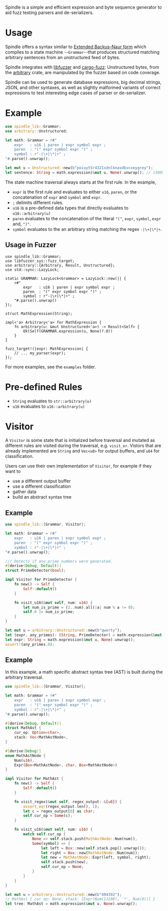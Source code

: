 Spindle is a simple and efficient expression and byte sequence generator to aid fuzz testing parsers and de-serializers.

# Usage
Spindle offers a syntax similar to [Extended Backus–Naur form](https://en.wikipedia.org/wiki/Extended_Backus%E2%80%93Naur_form) which compiles to a state machine --`Grammar`--that produces structured matching arbitrary sentences from an unstructured feed of bytes.

Spindle integrates with [libfuzzer](https://llvm.org/docs/LibFuzzer.html) and [cargo-fuzz](https://crates.io/crates/cargo-fuzz): Unstructured bytes, from the [arbitrary](https://crates.io/crates/arbitrary) crate, are manipulated by the fuzzer based on code coverage.

Spindle can be used to generate database expressions, big decimal strings, JSON, and other syntaxes, as well as slightly malformed variants of correct expressions to test interesting edge cases of parser or de-serializer.

# Example
```rust
use spindle_lib::Grammar;
use arbitrary::Unstructured;

let math: Grammar = r#"
    expr   : u16 | paren | expr symbol expr ;
    paren  : "(" expr symbol expr ")" ;
    symbol : r"-|\+|\*|÷" ;
"#.parse().unwrap();

let mut u = Unstructured::new(b"poiuyt5r4321sdnlknasdbvcxeygrey");
let sentence: String = math.expression(&mut u, None).unwrap(); // (30057+(12594+((((25976+(0*0))*0*0)*0)*0)*0*0))
```
The state machine traversal always starts at the first rule. In the example, 
- `expr` is the first rule and evaluates to either `u16`, `paren`, or the concatenation of `expr` and `symbol` and `expr`.
- `;` delimits different rules.
- `u16` is a pre-defined data types that directly evaluates to `u16::arbitrary(u)`
- `paren` evaluates to the concatenation of the literal `"("`, `expr`, `symbol`, `expr` and, `")"`.
- `symbol` evaluates to the an arbitrary string matching the regex `-|\+|\*|÷`.

## Usage in Fuzzer
```rust,ignore
use spindle_lib::Grammar;
use libfuzzer_sys::fuzz_target;
use arbitrary::{Arbitrary, Result, Unstructured};
use std::sync::LazyLock;

static GRAMMAR: LazyLock<Grammar> = LazyLock::new(|| {
    r#"
        expr   : u16 | paren | expr symbol expr ;
        paren  : "(" expr symbol expr ")" ;
        symbol : r"-|\+|\*|÷" ;
    "#.parse().unwrap()
});

struct MathExpression(String);

impl<'a> Arbitrary<'a> for MathExpression {
    fn arbitrary(u: &mut Unstructured<'a>) -> Result<Self> {
        Ok(Self(GRAMMAR.expression(u, None)?.0))
    }
}

fuzz_target!(|expr: MathExpression| {
    // ... my_parser(expr);
});
```

For more examples, see the `examples` folder.

# Pre-defined Rules
- `String` evaluates to `str::arbitrary(u)`
- `u16` evaluates to `u16::arbitrary(u)`

# Visitor
A `Visitor` is some state that is initialized before traversal and mutated as different rules are visited during the traversal, e.g. `visit_or`. Vistors that are already implemented are `String` and `Vec<u8>` for output buffers, and `u64` for classification. 

Users can use their own implementation of `Visitor`, for example if they want to 
- use a different output buffer
- use a different classification
- gather data
- build an abstract syntax tree

## Example
```rust
use spindle_lib::{Grammar, Visitor};

let math: Grammar = r#"
    expr   : u16 | paren | expr symbol expr ;
    paren  : "(" expr symbol expr ")" ;
    symbol : r"-|\+|\*|÷" ;
"#.parse().unwrap();

/// Detects if any prime numbers were generated.
#[derive(Debug, Default)]
struct PrimeDetector(bool);

impl Visitor for PrimeDetector {
    fn new() -> Self {
        Self::default()
    }

    fn visit_u16(&mut self, num: u16) {
        let num_is_prime = (2..num).all(|a| num % a != 0);
        self.0 |= num_is_prime;
    }
}

let mut u = arbitrary::Unstructured::new(b"qwerty");
let (expr, any_primes): (String, PrimeDetector) = math.expression(&mut u, None).unwrap();
let expr: String = math.expression(&mut u, None).unwrap();
assert!(any_primes.0);
```

## Example
In this example, a math specific abstract syntax tree (AST) is built during the arbitrary traversal.

```rust
use spindle_lib::{Grammar, Visitor};

let math: Grammar = r#"
    expr   : u16 | paren | expr symbol expr ;
    paren  : "(" expr symbol expr ")" ;
    symbol : r"-|\+|\*|÷" ;
"#.parse().unwrap();

#[derive(Debug, Default)]
struct MathAst {
    cur_op: Option<char>,
    stack: Vec<MathAstNode>,
}

#[derive(Debug)]
enum MathAstNode {
    Num(u16),
    Expr(Box<MathAstNode>, char, Box<MathAstNode>)
}

impl Visitor for MathAst {
    fn new() -> Self {
        Self::default()
    }

    fn visit_regex(&mut self, regex_output: &[u8]) {
        assert_eq!(regex_output.len(), 1);
        let c = regex_output[0] as char;
        self.cur_op = Some(c);
    }

    fn visit_u16(&mut self, num: u16) {
        match self.cur_op {
            None => self.stack.push(MathAstNode::Num(num)),
            Some(symbol) => {
                let left = Box::new(self.stack.pop().unwrap());
                let right = Box::new(MathAstNode::Num(num));
                let new = MathAstNode::Expr(left, symbol, right);
                self.stack.push(new);
                self.cur_op = None;
            }
        }
    }
}

let mut u = arbitrary::Unstructured::new(b"494392");
// MathAst { cur_op: None, stack: [Expr(Num(13108), '*', Num(0))] }
let tree: MathAst = math.expression(&mut u, None).unwrap();
```